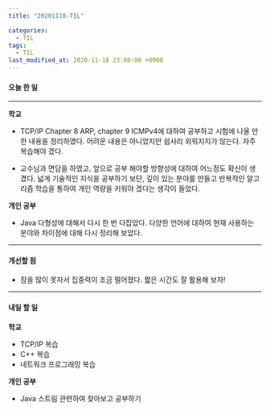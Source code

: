 ```yaml
---
title: "20201118-TIL"

categories:
  - TIL
tags:
  - TIL
last_modified_at: 2020-11-18 23:00:00 +0900
---
```


#### 오늘 한 일

---

__학교__

 - TCP/IP Chapter 8 ARP, chapter 9 ICMPv4에 대하여 공부하고 시험에 나올 만한 내용을 정리하였다. 어려운 내용은 아니었지만 쉽사리 외워지지가 않는다. 자주 복습해야 겠다.

 - 교수님과 면담을 하였고, 앞으로 공부 해야할 방향성에 대하여 어느정도 확신이 생겼다. 넓게 기술적인 지식을 공부하기 보단, 깊이 있는 분야를 만들고 반복적인 알고리즘 학습을 통하여 개인 역량을 키워야 겠다는 생각이 들었다. 


__개인 공부__

 - Java 다형성에 대해서 다시 한 번 다잡았다. 다양한 언어에 대하여 현재 사용하는 분야와 차이점에 대해 다시 정리해 보았다.  

---

#### 개선할 점

 - 잠을 많이 못자서 집중력이 조금 떨어졌다. 짧은 시간도 잘 활용해 보자!

---

#### 내일 할 일

__학교__

 - TCP/IP 복습
 - C++ 복습
 - 네트워크 프로그래밍 복습

__개인 공부__

 - Java 스트림 관련하여 찾아보고 공부하기
 